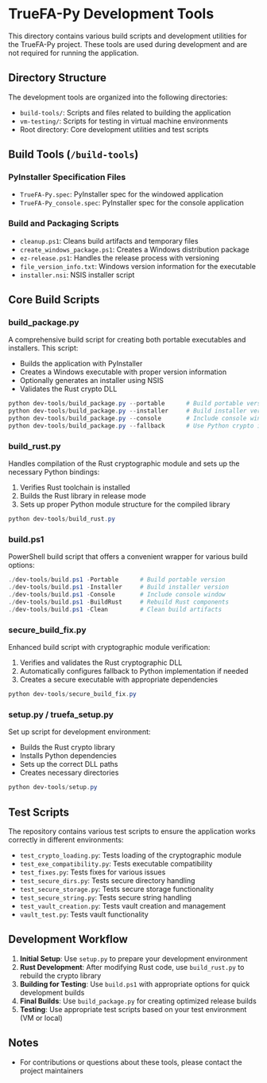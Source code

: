 # TrueFA-Py Development Tools

This directory contains various build scripts and development utilities for the TrueFA-Py project. These tools are used during development and are not required for running the application.

## Directory Structure

The development tools are organized into the following directories:

- `build-tools/`: Scripts and files related to building the application
- `vm-testing/`: Scripts for testing in virtual machine environments
- Root directory: Core development utilities and test scripts

## Build Tools (`/build-tools`)

### PyInstaller Specification Files
- `TrueFA-Py.spec`: PyInstaller spec for the windowed application
- `TrueFA-Py_console.spec`: PyInstaller spec for the console application

### Build and Packaging Scripts
- `cleanup.ps1`: Cleans build artifacts and temporary files
- `create_windows_package.ps1`: Creates a Windows distribution package
- `ez-release.ps1`: Handles the release process with versioning
- `file_version_info.txt`: Windows version information for the executable
- `installer.nsi`: NSIS installer script

## Core Build Scripts

### build_package.py
A comprehensive build script for creating both portable executables and installers. This script:
- Builds the application with PyInstaller
- Creates a Windows executable with proper version information
- Optionally generates an installer using NSIS
- Validates the Rust crypto DLL

```powershell
python dev-tools/build_package.py --portable      # Build portable version only
python dev-tools/build_package.py --installer     # Build installer version only
python dev-tools/build_package.py --console       # Include console window
python dev-tools/build_package.py --fallback      # Use Python crypto implementation
```

### build_rust.py
Handles compilation of the Rust cryptographic module and sets up the necessary Python bindings:
1. Verifies Rust toolchain is installed
2. Builds the Rust library in release mode
3. Sets up proper Python module structure for the compiled library

```powershell
python dev-tools/build_rust.py
```

### build.ps1
PowerShell build script that offers a convenient wrapper for various build options:

```powershell
./dev-tools/build.ps1 -Portable      # Build portable version
./dev-tools/build.ps1 -Installer     # Build installer version
./dev-tools/build.ps1 -Console       # Include console window
./dev-tools/build.ps1 -BuildRust     # Rebuild Rust components
./dev-tools/build.ps1 -Clean         # Clean build artifacts
```

### secure_build_fix.py
Enhanced build script with cryptographic module verification:
1. Verifies and validates the Rust cryptographic DLL
2. Automatically configures fallback to Python implementation if needed
3. Creates a secure executable with appropriate dependencies

```powershell
python dev-tools/secure_build_fix.py
```

### setup.py / truefa_setup.py
Set up script for development environment:
- Builds the Rust crypto library
- Installs Python dependencies
- Sets up the correct DLL paths
- Creates necessary directories

```powershell
python dev-tools/setup.py
```

## Test Scripts

The repository contains various test scripts to ensure the application works correctly in different environments:

- `test_crypto_loading.py`: Tests loading of the cryptographic module
- `test_exe_compatibility.py`: Tests executable compatibility
- `test_fixes.py`: Tests fixes for various issues
- `test_secure_dirs.py`: Tests secure directory handling
- `test_secure_storage.py`: Tests secure storage functionality
- `test_secure_string.py`: Tests secure string handling
- `test_vault_creation.py`: Tests vault creation and management
- `vault_test.py`: Tests vault functionality

## Development Workflow

1. **Initial Setup**: Use `setup.py` to prepare your development environment
2. **Rust Development**: After modifying Rust code, use `build_rust.py` to rebuild the crypto library
3. **Building for Testing**: Use `build.ps1` with appropriate options for quick development builds
4. **Final Builds**: Use `build_package.py` for creating optimized release builds
5. **Testing**: Use appropriate test scripts based on your test environment (VM or local)

## Notes

- For contributions or questions about these tools, please contact the project maintainers